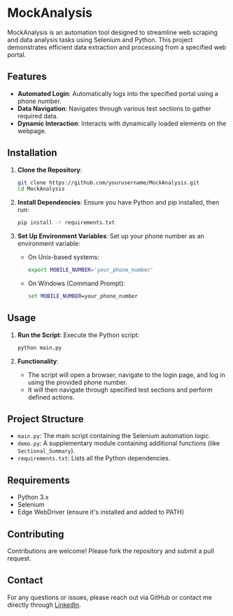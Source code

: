 # MockAnalysis

MockAnalysis is an automation tool designed to streamline web scraping and data analysis tasks using Selenium and Python. This project demonstrates efficient data extraction and processing from a specified web portal.

## Features

- **Automated Login**: Automatically logs into the specified portal using a phone number.
- **Data Navigation**: Navigates through various test sections to gather required data.
- **Dynamic Interaction**: Interacts with dynamically loaded elements on the webpage.

## Installation

1. **Clone the Repository**:
   ```bash
   git clone https://github.com/yourusername/MockAnalysis.git
   cd MockAnalysis
   ```

2. **Install Dependencies**:
   Ensure you have Python and pip installed, then run:
   ```bash
   pip install -r requirements.txt
   ```

3. **Set Up Environment Variables**:
   Set up your phone number as an environment variable:
   - On Unix-based systems:
     ```bash
     export MOBILE_NUMBER='your_phone_number'
     ```
   - On Windows (Command Prompt):
     ```cmd
     set MOBILE_NUMBER=your_phone_number
     ```

## Usage

1. **Run the Script**:
   Execute the Python script:
   ```bash
   python main.py
   ```

2. **Functionality**:
   - The script will open a browser, navigate to the login page, and log in using the provided phone number.
   - It will then navigate through specified test sections and perform defined actions.

## Project Structure

- `main.py`: The main script containing the Selenium automation logic.
- `demo.py`: A supplementary module containing additional functions (like `Sectional_Summary`).
- `requirements.txt`: Lists all the Python dependencies.

## Requirements

- Python 3.x
- Selenium
- Edge WebDriver (ensure it's installed and added to PATH)

## Contributing
Contributions are welcome! Please fork the repository and submit a pull request.

## Contact
For any questions or issues, please reach out via GitHub or contact me directly through [LinkedIn](https://www.linkedin.com/in/mithilesh1627).
